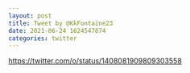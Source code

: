 ```yaml
--- 
layout: post 
title: Tweet by @KkFontaine23 
date: 2021-06-24 1624547874 
categories: twitter 
--- 
```

https://twitter.com/o/status/1408081909809303558
